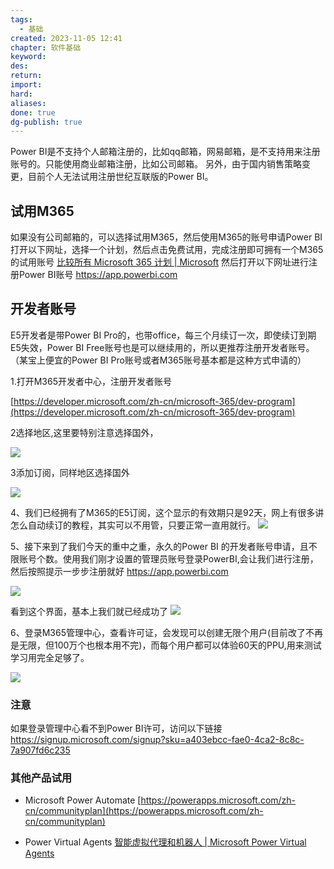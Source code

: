 ```yaml
---
tags:
  - 基础
created: 2023-11-05 12:41
chapter: 软件基础
keyword: 
des: 
return: 
import: 
hard: 
aliases: 
done: true
dg-publish: true
---
```

Power BI是不支持个人邮箱注册的，比如qq邮箱，网易邮箱，是不支持用来注册账号的。只能使用商业邮箱注册，比如公司邮箱。
另外，由于国内销售策略变更，目前个人无法试用注册世纪互联版的Power BI。
## 试用M365
如果没有公司邮箱的，可以选择试用M365，然后使用M365的账号申请Power BI
打开以下网址，选择一个计划，然后点击免费试用，完成注册即可拥有一个M365的试用账号
[比较所有 Microsoft 365 计划 | Microsoft](https://www.microsoft.com/zh-cn/microsoft-365/business/compare-all-microsoft-365-business-products?&activetab=tab:primaryr2)
然后打开以下网址进行注册Power BI账号
https://app.powerbi.com
## 开发者账号
E5开发者是带Power BI Pro的，也带office，每三个月续订一次，即使续订到期E5失效，Power BI Free账号也是可以继续用的，所以更推荐注册开发者账号。（某宝上便宜的Power BI Pro账号或者M365账号基本都是这种方式申请的）

1.打开M365开发者中心，注册开发者账号

[https://developer.microsoft.com/zh-cn/microsoft-365/dev-program](https://developer.microsoft.com/zh-cn/microsoft-365/dev-program)

2选择地区,这里要特别注意选择国外，

![](https://s2.loli.net/2023/11/05/Up9RYKlcbrqHP8s.png)


3添加订阅，同样地区选择国外

![](https://s2.loli.net/2023/11/05/tJuSHpzfdAoQ2ir.png)


4、我们已经拥有了M365的E5订阅，这个显示的有效期只是92天，网上有很多讲怎么自动续订的教程，其实可以不用管，只要正常一直用就行。
![](https://s2.loli.net/2023/11/05/pdkyolnwmgZHWAP.png)

5、接下来到了我们今天的重中之重，永久的Power BI 的开发者账号申请，且不限账号个数。使用我们刚才设置的管理员账号登录PowerBI,会让我们进行注册，然后按照提示一步步注册就好
https://app.powerbi.com

![](https://s2.loli.net/2023/11/05/3gWsoCuIYqjOUt8.png)


看到这个界面，基本上我们就已经成功了
![](https://s2.loli.net/2023/11/05/qEhgN7THzMwBFib.png)

6、登录M365管理中心，查看许可证，会发现可以创建无限个用户(目前改了不再是无限，但100万个也根本用不完)，而每个用户都可以体验60天的PPU,用来测试学习用完全足够了。

![](https://s2.loli.net/2023/11/05/U9pk4BJxDZRfiCg.png)

### 注意
如果登录管理中心看不到Power BI许可，访问以下链接
https://signup.microsoft.com/signup?sku=a403ebcc-fae0-4ca2-8c8c-7a907fd6c235

### 其他产品试用
- Microsoft Power Automate
	  [https://powerapps.microsoft.com/zh-cn/communityplan](https://powerapps.microsoft.com/zh-cn/communityplan)

- Power Virtual Agents
	[智能虚拟代理和机器人 | Microsoft Power Virtual Agents](https://powervirtualagents.microsoft.com/zh-cn/)